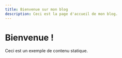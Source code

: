 ```yaml
---
title: Bienvenue sur mon blog
description: Ceci est la page d'accueil de mon blog.
---
```


# Bienvenue !

Ceci est un exemple de contenu statique.
